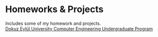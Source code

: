 # Homeworks & Projects
Includes some of my homework and projects. <br>
[Dokuz Eylül University Computer Engineering Undergraduate Program](https://debis.deu.edu.tr/ders-katalog/2021-2022/eng/bolum_1210_eng.html)
